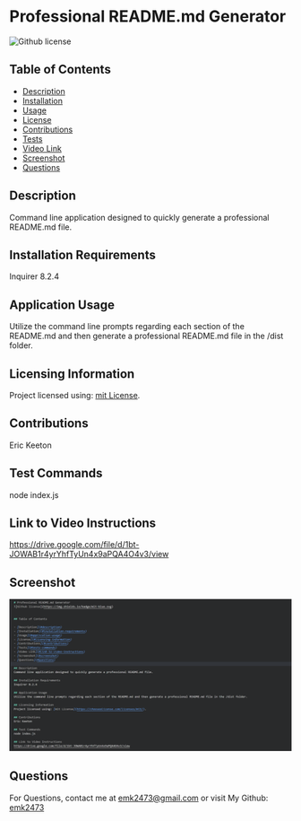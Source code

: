 
  # Professional README.md Generator
  ![Github license](https://img.shields.io/badge/mit-blue.svg)
  

  ## Table of Contents

  - [Description](#description)
  - [Installation](#installation-requirements)
  - [Usage](#application-usage)
  - [License](#licensing-information)
  - [Contributions](#contributions)
  - [Tests](#tests-commands)
  - [Video Link](#link-to-video-instructions)
  - [Screenshot](#screenshot)
  - [Questions](#questions)

  ## Description
  Command line application designed to quickly generate a professional README.md file.

  ## Installation Requirements
  Inquirer 8.2.4

  ## Application Usage
  Utilize the command line prompts regarding each section of the README.md and then generate a professional README.md file in the /dist folder.

  ## Licensing Information
  Project licensed using: [mit License](https://choosealicense.com/licenses/mit/).
  
  ## Contributions
  Eric Keeton

  ## Test Commands
  node index.js

  ## Link to Video Instructions
  https://drive.google.com/file/d/1bt-JOWAB1r4yrYhfTyUn4x9aPQA4O4v3/view

  ## Screenshot
  ![screenshot of application](../assets/Screenshot2.png)

  ## Questions
  For Questions, contact me at emk2473@gmail.com or visit My Github: [emk2473](https://github.com/emk2473)

